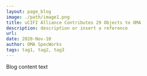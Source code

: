 ```yaml
---
layout: page_blog
image: ./path/image1.png
title: uCIFI Alliance Contributes 29 Objects to OMA
description: description or insert a reference
url: 
date: 2020-Nov-10
author: OMA SpecWorks
tags: tag1, tag2, tag3
---
```

Blog content <read more> text